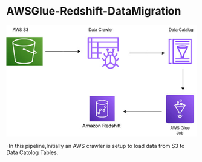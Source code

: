 # AWSGlue-Redshift-DataMigration
![Data Pipeline Diagram](./images/projectstr.jpg)

-In this pipeline,Initially an AWS crawler is setup to load data from S3 to Data Catolog Tables.

